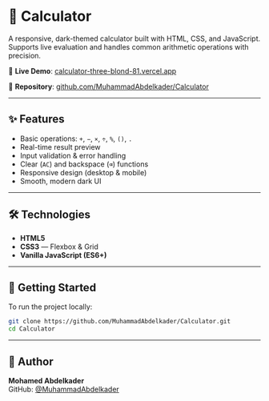 # 🧮 Calculator

A responsive, dark-themed calculator built with HTML, CSS, and JavaScript.  
Supports live evaluation and handles common arithmetic operations with precision.

🔗 **Live Demo**: [calculator-three-blond-81.vercel.app](https://calculator-three-blond-81.vercel.app/)

📁 **Repository**: [github.com/MuhammadAbdelkader/Calculator](https://github.com/MuhammadAbdelkader/Calculator)

---

## ✨ Features

- Basic operations: `+`, `−`, `×`, `÷`, `%`, `()`, `.`
- Real-time result preview
- Input validation & error handling
- Clear (`AC`) and backspace (`⌫`) functions
- Responsive design (desktop & mobile)
- Smooth, modern dark UI

---

## 🛠️ Technologies

- **HTML5**
- **CSS3** — Flexbox & Grid
- **Vanilla JavaScript (ES6+)**

---

## 🚀 Getting Started

To run the project locally:

```bash
git clone https://github.com/MuhammadAbdelkader/Calculator.git
cd Calculator
```

---

## 👤 Author

**Mohamed Abdelkader**  
GitHub: [@MuhammadAbdelkader](https://github.com/MuhammadAbdelkader)
